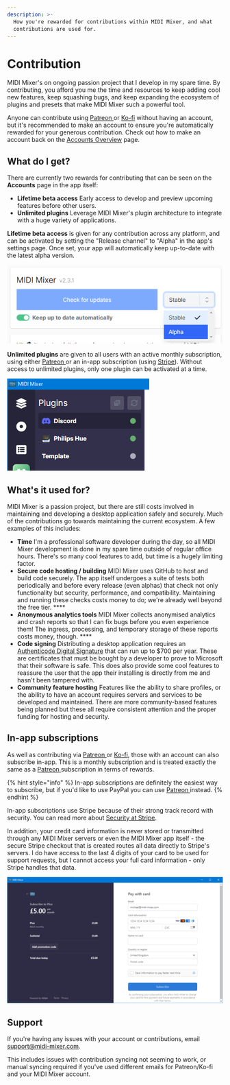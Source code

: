 ```yaml
---
description: >-
  How you're rewarded for contributions within MIDI Mixer, and what
  contributions are used for.
---
```


# Contribution

MIDI Mixer's on ongoing passion project that I develop in my spare time. By contributing, you afford you me the time and resources to keep adding cool new features, keep squashing bugs, and keep expanding the ecosystem of plugins and presets that make MIDI Mixer such a powerful tool.

Anyone can contribute using [Patreon ](https://www.patreon.com/midimixer)or [Ko-fi](https://ko-fi.com/midimixer) without having an account, but it's recommended to make an account to ensure you're automatically rewarded for your generous contribution. Check out how to make an account back on the [Accounts Overview](overview.md) page.

## What do I get?

There are currently two rewards for contributing that can be seen on the **Accounts** page in the app itself:

* **Lifetime beta access** Early access to develop and preview upcoming features before other users. 
* **Unlimited plugins** Leverage MIDI Mixer's plugin architecture to integrate with a huge variety of applications.

**Lifetime beta access** is given for any contribution across any platform, and can be activated by setting the "Release channel" to "Alpha" in the app's settings page. Once set, your app will automatically keep up-to-date with the latest alpha version.

![Setting the app&apos;s &quot;Release channel&quot; to &quot;Alpha&quot; to receive automatic alpha updates](../.gitbook/assets/image%20%2826%29.png)

**Unlimited plugins** are given to all users with an active monthly subscription, using either [Patreon ](https://www.patreon.com/midimixer)or an in-app subscription \(using [Stripe](https://stripe.com/docs/security/stripe)\). Without access to unlimited plugins, only one plugin can be activated at a time.

![Running multiple plugins concurrently using a subscription](../.gitbook/assets/image%20%2825%29.png)

## What's it used for?

MIDI Mixer is a passion project, but there are still costs involved in maintaining and developing a desktop application safely and securely. Much of the contributions go towards maintaining the current ecosystem. A few examples of this includes:

* **Time** I'm a professional software developer during the day, so all MIDI Mixer development is done in my spare time outside of regular office hours. There's so many cool features to add, but time is a hugely limiting factor. 
* **Secure code hosting / building** MIDI Mixer uses GitHub to host and build code securely. The app itself undergoes a suite of tests both periodically and before every release \(even alphas\) that check not only functionality but security, performance, and compatibility. Maintaining and running these checks costs money to do; we're already well beyond the free tier. ****
* **Anonymous analytics tools** MIDI Mixer collects anonymised analytics and crash reports so that I can fix bugs before you even experience them! The ingress, processing, and temporary storage of these reports costs money, though. ****
* **Code signing** Distributing a desktop application requires an [Authenticode Digital Signature](https://docs.microsoft.com/en-us/windows-hardware/drivers/install/authenticode) that can run up to $700 per year. These are certificates that must be bought by a developer to prove to Microsoft that their software is safe. This does also provide some cool features to reassure the user that the app their installing is directly from me and hasn't been tampered with. 
* **Community feature hosting** Features like the ability to share profiles, or the ability to have an account requires servers and services to be developed and maintained. There are more community-based features being planned but these all require consistent attention and the proper funding for hosting and security.

## In-app subscriptions

As well as contributing via [Patreon ](https://www.patreon.com/midimixer)or [Ko-fi](https://ko-fi.com/midimixer), those with an account can also subscribe in-app. This is a monthly subscription and is treated exactly the same as a [Patreon ](https://www.patreon.com/midimixer)subscription in terms of rewards.

{% hint style="info" %}
In-app subscriptions are definitely the easiest way to subscribe, but if you'd like to use PayPal you can use [Patreon ](https://www.patreon.com/midimixer)instead.
{% endhint %}

In-app subscriptions use Stripe because of their strong track record with security. You can read more about [Security at Stripe](https://stripe.com/docs/security/stripe).

In addition, your credit card information is never stored or transmitted through any MIDI Mixer servers or even the MIDI Mixer app itself - the secure Stripe checkout that is created routes all data directly to Stripe's servers. I do have access to the last 4 digits of your card to be used for support requests, but I cannot access your full card information - only Stripe handles that data.

![An example of the secure Stripe checkout that&apos;s created when subscribing in-app ](../.gitbook/assets/image%20%2823%29.png)

## Support

If you're having any issues with your account or contributions, email [support@midi-mixer.com](mailto:support@midi-mixer.com).

This includes issues with contribution syncing not seeming to work, or manual syncing required if you've used different emails for Patreon/Ko-fi and your MIDI Mixer account.

